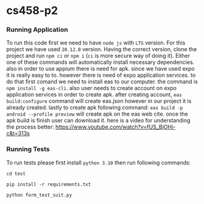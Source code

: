 # cs458-p2
### Running Application 
To run this code first we need to have `node js` with `LTS` version. For this project we have used `20.12.0` version. Having the correct version, clone the project and run
`npm ci` or `npm i` (`ci` is more secure way of doing it). Either one of these commands will automatically install necessary dependencies. also in order to use appium there is need for apk. since we have used expo it is really easy to to. however there is need of expo application services. to do that first comand we need to install eas to our computer. the command is `npm install -g eas-cli`. also user needs to create account on expo application services in order to create apk. after creating account, `eas build:configure` command will create eas.json however in our project it is already created. lastly to create apk following command:
`eas build -p android --profile preview` will create apk on the eas web cite. once the apk build is finish user can download it. here is a video for understanding the process better: https://www.youtube.com/watch?v=fUS_BjOHi-c&t=313s 
### Running Tests
To run tests please first install `python 3.10` then run following commands:

`cd test`

`pip install -r requirements.txt`

`python form_test_suit.py`
